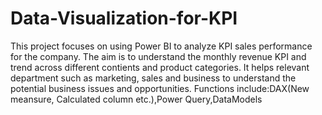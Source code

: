 # Data-Visualization-for-KPI
This project focuses on using Power BI to analyze KPI sales performance for the company. The aim is to understand the monthly revenue KPI and trend across different contients and product categories. It helps relevant department such as marketing, sales and business to understand the potential business issues and opportunities.
Functions include:DAX(New meansure, Calculated column etc.),Power Query,DataModels
